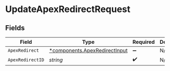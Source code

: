 # UpdateApexRedirectRequest


## Fields

| Field                                                                     | Type                                                                      | Required                                                                  | Description                                                               |
| ------------------------------------------------------------------------- | ------------------------------------------------------------------------- | ------------------------------------------------------------------------- | ------------------------------------------------------------------------- |
| `ApexRedirect`                                                            | [*components.ApexRedirectInput](../../models/shared/apexredirectinput.md) | :heavy_minus_sign:                                                        | N/A                                                                       |
| `ApexRedirectID`                                                          | *string*                                                                  | :heavy_check_mark:                                                        | N/A                                                                       |